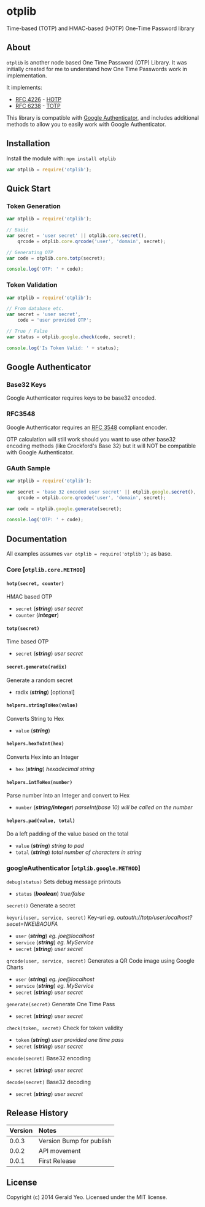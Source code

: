 # otplib
Time-based (TOTP) and HMAC-based (HOTP) One-Time Password library







## About

`otplib` is another node based One Time Password (OTP) Library.
It was initially created for me to understand how One Time Passwords work in implementation.

It implements:

 * [RFC 4226](http://tools.ietf.org/html/rfc4226) - [HOTP](http://en.wikipedia.org/wiki/HMAC-based_One-time_Password_Algorithm)
 * [RFC 6238](http://tools.ietf.org/html/rfc6238) - [TOTP](http://en.wikipedia.org/wiki/Time-based_One-time_Password_Algorithm)

This library is compatible with [Google Authenticator](http://code.google.com/p/google-authenticator/), and includes additional
methods to allow you to easily work with Google Authenticator.







## Installation
Install the module with: `npm install otplib`

```javascript
var otplib = require('otplib');
```






## Quick Start

### Token Generation
```javascript
var otplib = require('otplib');

// Basic
var secret = 'user secret' || otplib.core.secret(),
    qrcode = otplib.core.qrcode('user', 'domain', secret);

// Generating OTP
var code = otplib.core.totp(secret);

console.log('OTP: ' + code);
```


### Token Validation

```javascript
var otplib = require('otplib');

// From database etc.
var secret = 'user secret',
    code = 'user provided OTP';

// True / False
var status = otplib.google.check(code, secret);

console.log('Is Token Valid: ' + status);
```





## Google Authenticator

### Base32 Keys

Google Authenticator requires keys to be base32 encoded.

### RFC3548

Google Authenticator requires an [RFC 3548](http://tools.ietf.org/html/rfc3548) compliant encoder.

OTP calculation will still work should you want to use other base32 encoding methods (like Crockford's Base 32)
but it will NOT be compatible with Google Authenticator.

### GAuth Sample

```javascript
var otplib = require('otplib');

var secret = 'base 32 encoded user secret' || otplib.google.secret(),
    qrcode = otplib.core.qrcode('user', 'domain', secret);

var code = otplib.google.generate(secret);

console.log('OTP: ' + code);
```





## Documentation

All examples assumes `var otplib = require('otplib');` as base.


### Core [`otplib.core.METHOD`]

#### `hotp(secret, counter)`
HMAC based OTP

  * `secret` (_**string**_) _user secret_
  * `counter` (_**integer**_)



#### `totp(secret)`
Time based OTP

  * `secret` (_**string**_) _user secret_



#### `secret.generate(radix)`
 Generate a random secret

 * radix (_**string**_) [optional]



#### `helpers.stringToHex(value)`  
Converts String to Hex

  * `value` (_**string**_)



#### `helpers.hexToInt(hex)`
Converts Hex into an Integer

 * `hex` (_**string**_) _hexadecimal string_



#### `helpers.intToHex(number)`
Parse number into an Integer and convert to Hex

 * `number` (_**string/integer**_) _parseInt(base 10) will be called on the number_



#### `helpers.pad(value, total)`
Do a left padding of the value based on the total

 * `value` (_**string**_) _string to pad_
 * `total` (_**string**_) _total number of characters in string_




### googleAuthenticator [`otplib.google.METHOD`]

`debug(status)`
Sets debug message printouts

 * `status` (_**boolean**_) _true/false_



`secret()`
Generate a secret


`keyuri(user, service, secret)`
Key-uri _eg. outauth://totp/user:localhost?secet=NKEIBAOUFA_

 * `user` (_**string**_) _eg. joe@localhost_
 * `service` (_**string**_) _eg. MyService_
 * `secret` (_**string**_) _user secret_


`qrcode(user, service, secret)`
Generates a QR Code image using Google Charts

 * `user` (_**string**_) _eg. joe@localhost_
 * `service` (_**string**_) _eg. MyService_
 * `secret` (_**string**_) _user secret_



`generate(secret)`
Generate One Time Pass

 * `secret` (_**string**_) _user secret_



`check(token, secret)`
Check for token validity

 * `token` (_**string**_) _user provided one time pass_
 * `secret` (_**string**_) _user secret_



`encode(secret)`
Base32 encoding

 * `secret` (_**string**_) _user secret_



`decode(secret)`
Base32 decoding

 * `secret` (_**string**_) _user secret_








## Release History

| Version    | Notes       |
|:-----------|:------------|
| 0.0.3      | Version Bump for publish |
| 0.0.2      | API movement |
| 0.0.1      | First Release |





## License
Copyright (c) 2014 Gerald Yeo. Licensed under the MIT license.
